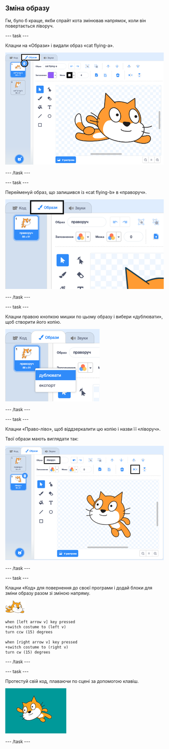 ## Зміна образу

Гм, було б краще, якби спрайт кота змінював напрямок, коли він повертається ліворуч.

--- task ---

Клацни на «Образи» і видали образ «cat flying-a».

![вкладка образів із виділеною кнопкою видалення образу](images/swim-delete-a.png)

--- /task ---

--- task ---

Перейменуй образ, що залишився із «cat flying-b» в «праворуч».

![ім’я «праворуч» виділено у вкладці образів](images/swim-costume-right.png)

--- /task ---

--- task ---

Клацни правою кнопкою мишки по цьому образу і вибери «дублювати», щоб створити його копію.

![меню образів із виділеним пунктом «дублювати»](images/swim-costume-duplicate.png)

--- /task ---

--- task ---

Клацни «Право-ліво», щоб віддзеркалити цю копію і назви її «ліворуч».

Твої образи мають виглядати так:

![новий образ направлений ліворуч із виділеними іменем та кнопкою віддзеркалення](images/swim-costume-left.png)

--- /task ---

--- task ---

Клацни «Код» для повернення до своєї програми і додай блоки для зміни образу разом зі зміною напряму.

![спрайт плавця](images/swimmer-sprite.png)

```blocks3
when [left arrow v] key pressed
+switch costume to (left v)
turn ccw (15) degrees

when [right arrow v] key pressed
+switch costume to (right v)
turn cw (15) degrees
```

--- /task ---

--- task ---

Протестуй свій код, плаваючи по сцені за допомогою клавіш.

![повернутий вліво спрайт](images/swim-test-left.png)

--- /task ---
